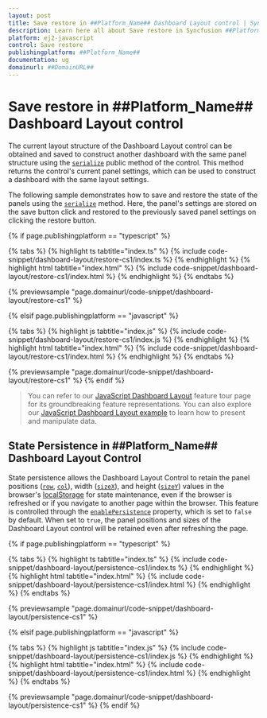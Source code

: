 ```yaml
---
layout: post
title: Save restore in ##Platform_Name## Dashboard Layout control | Syncfusion
description: Learn here all about Save restore in Syncfusion ##Platform_Name## Dashboard Layout control of Syncfusion Essential JS 2 and more.
platform: ej2-javascript
control: Save restore
publishingplatform: ##Platform_Name##
documentation: ug
domainurl: ##DomainURL##
---
```


# Save restore in ##Platform_Name## Dashboard Layout control

The current layout structure of the Dashboard Layout control can be obtained and saved to construct another dashboard with the same panel structure using the [`serialize`](../api/dashboard-layout/#serialize) public method of the control. This method returns the control's current panel settings, which can be used to construct a dashboard with the same layout settings.

The following sample demonstrates how to save and restore the state of the panels using the [`serialize`](../api/dashboard-layout/#serialize) method. Here, the panel's settings are stored on the save button click and restored to the previously saved panel settings on clicking the restore button.

{% if page.publishingplatform == "typescript" %}

 {% tabs %}
{% highlight ts tabtitle="index.ts" %}
{% include code-snippet/dashboard-layout/restore-cs1/index.ts %}
{% endhighlight %}
{% highlight html tabtitle="index.html" %}
{% include code-snippet/dashboard-layout/restore-cs1/index.html %}
{% endhighlight %}
{% endtabs %}
        
{% previewsample "page.domainurl/code-snippet/dashboard-layout/restore-cs1" %}

{% elsif page.publishingplatform == "javascript" %}

{% tabs %}
{% highlight js tabtitle="index.js" %}
{% include code-snippet/dashboard-layout/restore-cs1/index.js %}
{% endhighlight %}
{% highlight html tabtitle="index.html" %}
{% include code-snippet/dashboard-layout/restore-cs1/index.html %}
{% endhighlight %}
{% endtabs %}

{% previewsample "page.domainurl/code-snippet/dashboard-layout/restore-cs1" %}
{% endif %}

> You can refer to our [JavaScript Dashboard Layout](https://www.syncfusion.com/javascript-ui-controls/js-dashboard-layout) feature tour page for its groundbreaking feature representations. You can also explore our [JavaScript Dashboard Layout example](https://ej2.syncfusion.com/demos/#/material/dashboard-layout/default.html) to learn how to present and manipulate data.


## State Persistence in ##Platform_Name## Dashboard Layout Control

State persistence allows the Dashboard Layout Control to retain the panel positions ([`row`](../api/dashboard-layout/panelModel/#row), [`col`](../api/dashboard-layout/panelModel/#col)), width ([`sizeX`](../api/dashboard-layout/panelModel/#sizex)), and height ([`sizeY`](../api/dashboard-layout/panelModel/#sizey)) values in the browser's [localStorage](https://www.w3schools.com/html/html5_webstorage.asp) for state maintenance, even if the browser is refreshed or if you navigate to another page within the browser. This feature is controlled through the [`enablePersistence`](../../api/dashboard-layout/#enablepersistence) property, which is set to `false` by default. When set to `true`, the panel positions and sizes of the Dashboard Layout control will be retained even after refreshing the page.

{% if page.publishingplatform == "typescript" %}

 {% tabs %}
{% highlight ts tabtitle="index.ts" %}
{% include code-snippet/dashboard-layout/persistence-cs1/index.ts %}
{% endhighlight %}
{% highlight html tabtitle="index.html" %}
{% include code-snippet/dashboard-layout/persistence-cs1/index.html %}
{% endhighlight %}
{% endtabs %}

{% previewsample "page.domainurl/code-snippet/dashboard-layout/persistence-cs1" %}

{% elsif page.publishingplatform == "javascript" %}

{% tabs %}
{% highlight js tabtitle="index.js" %}
{% include code-snippet/dashboard-layout/persistence-cs1/index.js %}
{% endhighlight %}
{% highlight html tabtitle="index.html" %}
{% include code-snippet/dashboard-layout/persistence-cs1/index.html %}
{% endhighlight %}
{% endtabs %}

{% previewsample "page.domainurl/code-snippet/dashboard-layout/persistence-cs1" %}
{% endif %}

